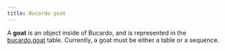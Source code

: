 ```yaml
---
title: Bucardo goat
---
```


A **goat** is an object inside of Bucardo, and is represented in the [bucardo.goat](/Bucardo/tables/bucardo.goat) table. Currently, a goat must be either a table or a sequence.
